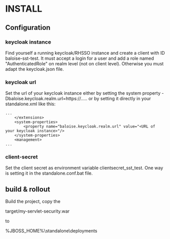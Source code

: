 # INSTALL

## Configuration

### keycloak instance
Find yourself a running keycloak/RHSSO instance and create a client with ID baloise-sst-test. It must accept a login for a user and add a role named "AuthenticatedRole" on realm level (not on client level). Otherwise you must adapt the keycloak.json file.

### keycloak url
Set the url of your keycloak instance either by setting the system property -Dbaloise.keycloak.realm.url=https://..... or by setting it directly in your standalone.xml like this:

````
...
    </extensions>
    <system-properties>
        <property name="baloise.keycloak.realm.url" value="<URL of your keycloak instance>"/>
    </system-properties>
    <management>
...
````

### client-secret
Set the client secret as environment variable clientsecret_sst_test. One way is setting it in the standalone.conf.bat file.


## build & rollout
Build the project, copy the 

  target/my-servlet-security.war

to

  %JBOSS_HOME%\standalone\deployments

